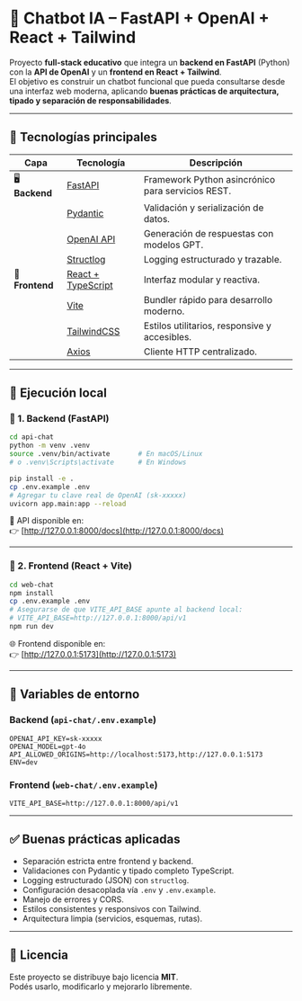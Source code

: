 # 🤖 Chatbot IA – FastAPI + OpenAI + React + Tailwind

Proyecto **full-stack educativo** que integra un **backend en FastAPI** (Python) con la **API de OpenAI** y un **frontend en React + Tailwind**.  
El objetivo es construir un chatbot funcional que pueda consultarse desde una interfaz web moderna, aplicando **buenas prácticas de arquitectura, tipado y separación de responsabilidades**.

---

## 🧩 Tecnologías principales

| Capa | Tecnología | Descripción |
|------|-------------|-------------|
| 🖥️ **Backend** | [FastAPI](https://fastapi.tiangolo.com/) | Framework Python asincrónico para servicios REST. |
|  | [Pydantic](https://docs.pydantic.dev/) | Validación y serialización de datos. |
|  | [OpenAI API](https://platform.openai.com/docs) | Generación de respuestas con modelos GPT. |
|  | [Structlog](https://www.structlog.org/) | Logging estructurado y trazable. |
| 💬 **Frontend** | [React + TypeScript](https://react.dev/) | Interfaz modular y reactiva. |
|  | [Vite](https://vitejs.dev/) | Bundler rápido para desarrollo moderno. |
|  | [TailwindCSS](https://tailwindcss.com/) | Estilos utilitarios, responsive y accesibles. |
|  | [Axios](https://axios-http.com/) | Cliente HTTP centralizado. |

---

## 🚀 Ejecución local

### 🔹 1. Backend (FastAPI)

```bash
cd api-chat
python -m venv .venv
source .venv/bin/activate       # En macOS/Linux
# o .venv\Scripts\activate      # En Windows

pip install -e .
cp .env.example .env
# Agregar tu clave real de OpenAI (sk-xxxxx)
uvicorn app.main:app --reload
```

📍 API disponible en:  
👉 [http://127.0.0.1:8000/docs](http://127.0.0.1:8000/docs)

---

### 🔹 2. Frontend (React + Vite)

```bash
cd web-chat
npm install
cp .env.example .env
# Asegurarse de que VITE_API_BASE apunte al backend local:
# VITE_API_BASE=http://127.0.0.1:8000/api/v1
npm run dev
```

🌐 Frontend disponible en:  
👉 [http://127.0.0.1:5173](http://127.0.0.1:5173)

---

## 🔐 Variables de entorno

### Backend (`api-chat/.env.example`)
```
OPENAI_API_KEY=sk-xxxxx
OPENAI_MODEL=gpt-4o
API_ALLOWED_ORIGINS=http://localhost:5173,http://127.0.0.1:5173
ENV=dev
```

### Frontend (`web-chat/.env.example`)
```
VITE_API_BASE=http://127.0.0.1:8000/api/v1
```

---

## ✅ Buenas prácticas aplicadas

- Separación estricta entre frontend y backend.  
- Validaciones con Pydantic y tipado completo TypeScript.  
- Logging estructurado (JSON) con `structlog`.  
- Configuración desacoplada vía `.env` y `.env.example`.  
- Manejo de errores y CORS.  
- Estilos consistentes y responsivos con Tailwind.  
- Arquitectura limpia (servicios, esquemas, rutas).  

---

## 📄 Licencia

Este proyecto se distribuye bajo licencia **MIT**.  
Podés usarlo, modificarlo y mejorarlo libremente.
